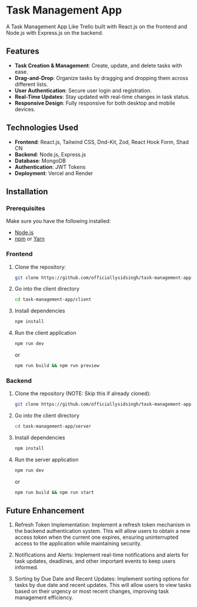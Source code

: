 # Task Management App

A Task Management App Like Trello built with React.js on the frontend and Node.js with Express.js on the backend.

## Features

- **Task Creation & Management**: Create, update, and delete tasks with ease.
- **Drag-and-Drop**: Organize tasks by dragging and dropping them across different lists.
- **User Authentication**: Secure user login and registration.
- **Real-Time Updates**: Stay updated with real-time changes in task status.
- **Responsive Design**: Fully responsive for both desktop and mobile devices.

## Technologies Used

- **Frontend**: React.js, Tailwind CSS, Dnd-Kit, Zod, React Hook Form, Shad CN
- **Backend**: Node.js, Express.js
- **Database**: MongoDB
- **Authentication**: JWT Tokens
- **Deployment**: Vercel and Render

## Installation

### Prerequisites

Make sure you have the following installed:

- [Node.js](https://nodejs.org/)
- [npm](https://www.npmjs.com/) or [Yarn](https://yarnpkg.com/)

### Frontend

1. Clone the repository:

   ```bash
   git clone https://github.com/officiallysidsingh/task-management-app.git
   ```

2. Go into the client directory

   ```bash
   cd task-management-app/client
   ```

3. Install dependencies

   ```bash
   npm install
   ```

4. Run the client application

   ```bash
   npm run dev
   ```

   or

   ```bash
   npm run build && npm run preview
   ```

### Backend

1. Clone the repository (NOTE: Skip this if already cloned):

   ```bash
   git clone https://github.com/officiallysidsingh/task-management-app.git
   ```

2. Go into the client directory

   ```bash
   cd task-management-app/server
   ```

3. Install dependencies

   ```bash
   npm install
   ```

4. Run the server application

   ```bash
   npm run dev
   ```

   or

   ```bash
   npm run build && npm run start
   ```

## Future Enhancement

1. Refresh Token Implementation: Implement a refresh token mechanism in the backend authentication system. This will allow users to obtain a new access token when the current one expires, ensuring uninterrupted access to the application while maintaining security.

2. Notifications and Alerts: Implement real-time notifications and alerts for task updates, deadlines, and other important events to keep users informed.

3. Sorting by Due Date and Recent Updates: Implement sorting options for tasks by due date and recent updates. This will allow users to view tasks based on their urgency or most recent changes, improving task management efficiency.
